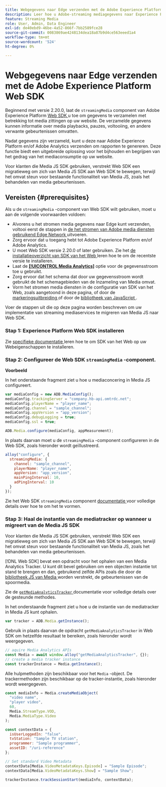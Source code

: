 ```yaml
---
title: Webgegevens naar Edge verzenden met de Adobe Experience Platform Web SDK
description: Leer hoe u Adobe-streaming mediagegevens naar Experience Platform Edge verzendt met de Adobe Experience Platform Web SDK.
feature: Streaming Media
role: User, Admin, Data Engineer
exl-id: de40ebd9-46be-4a52-866f-7bb2589fce28
source-git-commit: 0083869ae4248134dea18a87b9d4ce563eeed1a4
workflow-type: tm+mt
source-wordcount: '524'
ht-degree: 0%

---
```


# Webgegevens naar Edge verzenden met de Adobe Experience Platform Web SDK

Beginnend met versie 2.20.0, laat de `streamingMedia` component van Adobe Experience Platform [ Web SDK ](https://experienceleague.adobe.com/nl/docs/experience-platform/web-sdk/home) u toe om gegevens te verzamelen met betrekking tot media zittingen op uw website. De verzamelde gegevens kunnen informatie over media playbacks, pauzes, voltooiing, en andere verwante gebeurtenissen omvatten.

Nadat gegevens zijn verzameld, kunt u deze naar Adobe Experience Platform en/of Adobe Analytics verzenden om rapporten te genereren. Deze functie biedt een uitgebreide oplossing voor het bijhouden en begrijpen van het gedrag van het mediaconsumptie op uw website.

Voor klanten die Media JS SDK gebruiken, verstrekt Web SDK een migratieweg om zich van Media JS SDK aan Web SDK te bewegen, terwijl het omvat steun voor bestaande functionaliteit van Media JS, zoals het behandelen van media gebeurtenissen.

## Vereisten {#prerequisites}

Als u de `streamingMedia` -component van Web SDK wilt gebruiken, moet u aan de volgende voorwaarden voldoen:

* Alvorens u het stromen media gegevens naar Edge kunt verzenden, voltooi eerst de stappen in [ de het stromen van Adobe media diensten gebruikend Edge Network ](/help/implementation/edge/implementation-edge.md) uitvoeren.
* Zorg ervoor dat u toegang hebt tot Adobe Experience Platform en/of Adobe Analytics.
* U moet Web SDK versie 2.20.0 of later gebruiken. Zie het [ de installatieoverzicht van SDK van het Web ](https://experienceleague.adobe.com/nl/docs/experience-platform/web-sdk/install/overview) leren hoe te om de recentste versie te installeren.
* Laat de **[[!UICONTROL Media Analytics]](https://experienceleague.adobe.com/nl/docs/experience-platform/datastreams/configure)** optie voor de gegevensstroom toe u gebruikt.
* Zorg ervoor dat het schema dat door uw gegevensstroom wordt gebruikt de het schemagebieden van de Inzameling van Media omvat.
* Vorm het stromen media diensten in de configuratie van SDK van het Web, zoals aangetoond in deze pagina, of door de [ markeringsuitbreiding ](#tag-extension) of door de [ bibliotheek van JavaScript ](#library).

Voer de stappen uit die op deze pagina worden beschreven om uw implementatie van streaming mediaservices te migreren van Media JS naar Web SDK.

### Stap 1: Experience Platform Web SDK installeren

Zie [ specifieke documentatie ](https://experienceleague.adobe.com/nl/docs/experience-platform/web-sdk/install/overview) leren hoe te om SDK van het Web op uw Webeigenschappen te installeren.

### Stap 2: Configureer de Web SDK `streamingMedia` -component.

**Voorbeeld**

In het onderstaande fragment ziet u hoe u mediaconcering in Media JS configureert.

```javascript
var mediaConfig = new ADB.MediaConfig();
mediaConfig.trackingServer = "company.hb-api.omtrdc.net";
mediaConfig.playerName = "player_name";
mediaConfig.channel = "sample_channel";
mediaConfig.appVersion = "app_version";
mediaConfig.debugLogging = true;
mediaConfig.ssl = true;

ADB.Media.configure(mediaConfig, appMeasurement);
```

In plaats daarvan moet u de `streamingMedia` -component configureren in de Web SDK, zoals hieronder wordt geïllustreerd.

```js
alloy("configure", {
  streamingMedia: {
    channel: "sample_channel",
    playerName: "player_name",
    appVersion: "app_version",
    mainPingInterval: 10,
    adPingInterval: 10
  }
});
```

Zie het Web SDK `streamingMedia` component [ documentatie ](https://experienceleague.adobe.com/nl/docs/experience-platform/web-sdk/commands/configure/streamingmedia) voor volledige details over hoe te om het te vormen.

### Stap 3: Haal de instantie van de mediatracker op wanneer u migreert van de Media JS SDK

Voor klanten die Media JS SDK gebruiken, verstrekt Web SDK een migratieweg om zich van Media JS SDK aan Web SDK te bewegen, terwijl het omvat steun voor bestaande functionaliteit van Media JS, zoals het behandelen van media gebeurtenissen.

[!DNL Web SDK] bevat een opdracht voor het ophalen van een Media Analytics Tracker. U kunt dit bevel gebruiken om een objecten instantie tot stand te brengen en dan, gebruikend zelfde APIs zoals die door de [ bibliotheek JS van Media ](https://adobe-marketing-cloud.github.io/media-sdks/reference/javascript_3x/APIReference.html) worden verstrekt, de gebeurtenissen van de spoormedia.

Zie de [`getMediaAnalyticsTracker` ](https://experienceleague.adobe.com/nl/docs/experience-platform/web-sdk/commands/getmediaanalyticstracker) documentatie voor volledige details over de gesteunde methodes.

In het onderstaande fragment ziet u hoe u de instantie van de mediatracker in Media JS kunt ophalen.

```javascript
var tracker = ADB.Media.getInstance();
```

Gebruik in plaats daarvan de opdracht `getMediaAnalyticsTracker` in Web SDK om hetzelfde resultaat te bereiken, zoals hieronder wordt weergegeven.

```js
// aquire Media Analytics APIs
const Media = await window.alloy("getMediaAnalyticsTracker", {});
// create a media tracker instance
const trackerInstance = Media.getInstance();
```

Alle hulpmethoden zijn beschikbaar voor het `Media` -object. De trackermethoden zijn beschikbaar op de tracker-instantie, zoals hieronder wordt weergegeven.

```js
const mediaInfo = Media.createMediaObject(
  "video name",
  "player video",
  60,
  Media.StreamType.VOD,
  Media.MediaType.Video
);

const contextData = {
  isUserLoggedIn: "false",
  tvStation: "Sample TV station",
  programmer: "Sample programmer",
  assetID: "/uri-reference"
};

// Set standard Video Metadata
contextData[Media.VideoMetadataKeys.Episode] = "Sample Episode";
contextData[Media.VideoMetadataKeys.Show] = "Sample Show";

trackerInstance.trackSessionStart(mediaInfo, contextData);
```
